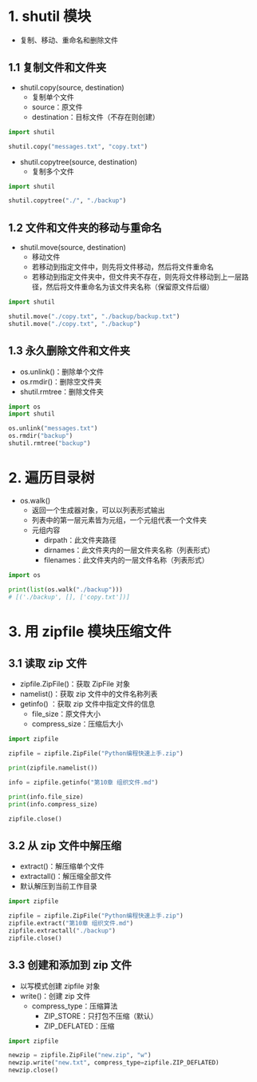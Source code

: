 # 1. shutil 模块

- 复制、移动、重命名和删除文件



## 1.1 复制文件和文件夹

- shutil.copy(source, destination)
  - 复制单个文件
  - source：原文件
  - destination：目标文件（不存在则创建）

```python
import shutil

shutil.copy("messages.txt", "copy.txt")
```

- shutil.copytree(source, destination)
  - 复制多个文件

```python
import shutil

shutil.copytree("./", "./backup")
```



## 1.2 文件和文件夹的移动与重命名

- shutil.move(source, destination)
  - 移动文件
  - 若移动到指定文件中，则先将文件移动，然后将文件重命名
  - 若移动到指定文件夹中，但文件夹不存在，则先将文件移动到上一层路径，然后将文件重命名为该文件夹名称（保留原文件后缀）

```python
import shutil

shutil.move("./copy.txt", "./backup/backup.txt")
shutil.move("./copy.txt", "./backup")
```



## 1.3 永久删除文件和文件夹

- os.unlink()：删除单个文件
- os.rmdir()：删除空文件夹
- shutil.rmtree：删除文件夹

```python
import os
import shutil

os.unlink("messages.txt")
os.rmdir("backup")
shutil.rmtree("backup")
```



# 2. 遍历目录树

- os.walk()
  - 返回一个生成器对象，可以以列表形式输出
  - 列表中的第一层元素皆为元组，一个元组代表一个文件夹
  - 元组内容
    - dirpath：此文件夹路径
    - dirnames：此文件夹内的一层文件夹名称（列表形式）
    - filenames：此文件夹内的一层文件名称（列表形式）

```python
import os

print(list(os.walk("./backup")))
# [('./backup', [], ['copy.txt'])]
```



# 3. 用 zipfile 模块压缩文件

## 3.1 读取 zip 文件

- zipfile.ZipFile()：获取 ZipFile 对象
- namelist()：获取 zip 文件中的文件名称列表
- getinfo() ：获取 zip 文件中指定文件的信息
  - file_size：原文件大小
  - compress_size：压缩后大小

```python
import zipfile

zipfile = zipfile.ZipFile("Python编程快速上手.zip")

print(zipfile.namelist())

info = zipfile.getinfo("第10章 组织文件.md")

print(info.file_size)
print(info.compress_size)

zipfile.close()
```



## 3.2 从 zip 文件中解压缩

- extract()：解压缩单个文件
- extractall()：解压缩全部文件
- 默认解压到当前工作目录

```python
import zipfile

zipfile = zipfile.ZipFile("Python编程快速上手.zip")
zipfile.extract("第10章 组织文件.md")
zipfile.extractall("./backup")
zipfile.close()
```



## 3.3 创建和添加到 zip 文件

- 以写模式创建 zipfile 对象
- write()：创建 zip 文件
  - compress_type：压缩算法
    - ZIP_STORE：只打包不压缩（默认）
    - ZIP_DEFLATED：压缩

```python
import zipfile

newzip = zipfile.ZipFile("new.zip", "w")
newzip.write("new.txt", compress_type=zipfile.ZIP_DEFLATED)
newzip.close()
```

